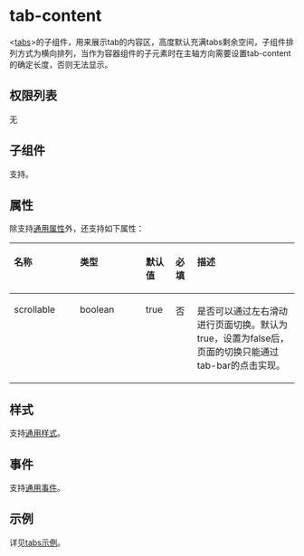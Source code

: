 # tab-content<a name="ZH-CN_TOPIC_0000001164290710"></a>

<[tabs](js-components-container-tabs.md)\>的子组件，用来展示tab的内容区，高度默认充满tabs剩余空间，子组件排列方式为横向排列，当作为容器组件的子元素时在主轴方向需要设置tab-content的确定长度，否则无法显示。

## 权限列表<a name="zh-cn_topic_0000001173164727_section11257113618419"></a>

无

## 子组件<a name="zh-cn_topic_0000001173164727_s6831289f2fac48a892746bd57f336c26"></a>

支持。

## 属性<a name="zh-cn_topic_0000001173164727_s623ab9c704b24c329d0e91e85a30263e"></a>

除支持[通用属性](js-components-common-attributes.md)外，还支持如下属性：

<a name="zh-cn_topic_0000001173164727_table20633101642315"></a>
<table><thead align="left"><tr id="zh-cn_topic_0000001173164727_row663331618238"><th class="cellrowborder" valign="top" width="23.119999999999997%" id="mcps1.1.6.1.1"><p id="zh-cn_topic_0000001173164727_aa872998ac2d84843a3c5161889afffef"><a name="zh-cn_topic_0000001173164727_aa872998ac2d84843a3c5161889afffef"></a><a name="zh-cn_topic_0000001173164727_aa872998ac2d84843a3c5161889afffef"></a>名称</p>
</th>
<th class="cellrowborder" valign="top" width="23.119999999999997%" id="mcps1.1.6.1.2"><p id="zh-cn_topic_0000001173164727_ab2111648ee0e4f6d881be8954e7acaab"><a name="zh-cn_topic_0000001173164727_ab2111648ee0e4f6d881be8954e7acaab"></a><a name="zh-cn_topic_0000001173164727_ab2111648ee0e4f6d881be8954e7acaab"></a>类型</p>
</th>
<th class="cellrowborder" valign="top" width="10.48%" id="mcps1.1.6.1.3"><p id="zh-cn_topic_0000001173164727_ab377d1c90900478ea4ecab51e9a058af"><a name="zh-cn_topic_0000001173164727_ab377d1c90900478ea4ecab51e9a058af"></a><a name="zh-cn_topic_0000001173164727_ab377d1c90900478ea4ecab51e9a058af"></a>默认值</p>
</th>
<th class="cellrowborder" valign="top" width="7.5200000000000005%" id="mcps1.1.6.1.4"><p id="zh-cn_topic_0000001173164727_p824610360217"><a name="zh-cn_topic_0000001173164727_p824610360217"></a><a name="zh-cn_topic_0000001173164727_p824610360217"></a>必填</p>
</th>
<th class="cellrowborder" valign="top" width="35.76%" id="mcps1.1.6.1.5"><p id="zh-cn_topic_0000001173164727_a1d574a0044ed42ec8a2603bc82734232"><a name="zh-cn_topic_0000001173164727_a1d574a0044ed42ec8a2603bc82734232"></a><a name="zh-cn_topic_0000001173164727_a1d574a0044ed42ec8a2603bc82734232"></a>描述</p>
</th>
</tr>
</thead>
<tbody><tr id="zh-cn_topic_0000001173164727_row0117609300"><td class="cellrowborder" valign="top" width="23.119999999999997%" headers="mcps1.1.6.1.1 "><p id="zh-cn_topic_0000001173164727_p126261111307"><a name="zh-cn_topic_0000001173164727_p126261111307"></a><a name="zh-cn_topic_0000001173164727_p126261111307"></a>scrollable</p>
</td>
<td class="cellrowborder" valign="top" width="23.119999999999997%" headers="mcps1.1.6.1.2 "><p id="zh-cn_topic_0000001173164727_p206261816301"><a name="zh-cn_topic_0000001173164727_p206261816301"></a><a name="zh-cn_topic_0000001173164727_p206261816301"></a>boolean</p>
</td>
<td class="cellrowborder" valign="top" width="10.48%" headers="mcps1.1.6.1.3 "><p id="zh-cn_topic_0000001173164727_p46261615305"><a name="zh-cn_topic_0000001173164727_p46261615305"></a><a name="zh-cn_topic_0000001173164727_p46261615305"></a>true</p>
</td>
<td class="cellrowborder" valign="top" width="7.5200000000000005%" headers="mcps1.1.6.1.4 "><p id="zh-cn_topic_0000001173164727_p116261914304"><a name="zh-cn_topic_0000001173164727_p116261914304"></a><a name="zh-cn_topic_0000001173164727_p116261914304"></a>否</p>
</td>
<td class="cellrowborder" valign="top" width="35.76%" headers="mcps1.1.6.1.5 "><p id="zh-cn_topic_0000001173164727_p1062618163010"><a name="zh-cn_topic_0000001173164727_p1062618163010"></a><a name="zh-cn_topic_0000001173164727_p1062618163010"></a>是否可以通过左右滑动进行页面切换。默认为true，设置为false后，页面的切换只能通过tab-bar的点击实现。</p>
</td>
</tr>
</tbody>
</table>

## 样式<a name="zh-cn_topic_0000001173164727_section15751323144115"></a>

支持[通用样式](js-components-common-styles.md)。

## 事件<a name="zh-cn_topic_0000001173164727_s0c39d3f35b9d4af69a19456ae743c675"></a>

支持[通用事件](js-components-common-events.md)。

## 示例<a name="zh-cn_topic_0000001173164727_section11929165914411"></a>

详见[tabs示例](js-components-container-tabs.md#zh-cn_topic_0000001173324585_section14993155318710)。

